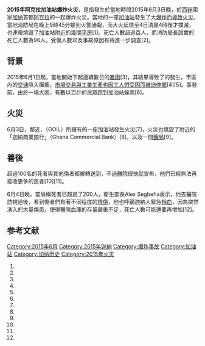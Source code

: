 **2015年阿克拉加油站爆炸火災**，是指發生於當地時間2015年6月3日晚，於[西非](../Page/西非.md "wikilink")國家[加纳](../Page/加纳.md "wikilink")首都[阿克拉](../Page/阿克拉.md "wikilink")的一起爆炸火災。當地的一座[加油站](../Page/加油站.md "wikilink")發生了大[爆炸而導致火災](https://zh.wikipedia.org/wiki/爆炸 "wikilink")。當地消防局在晚上9時45分接到火警通報，而大火延燒至4日清晨4時後才撲滅，也連帶燒毀了加油站附近的幾間[平房](https://zh.wikipedia.org/wiki/平房 "wikilink")\[1\]。死亡人數超過百人，而消防局長證實的死亡人數為96人，受傷人數以及事故原因有待進一步調查\[2\]。

## 背景

2015年6月1日起，當地開始下起連續數日的[暴雨](../Page/暴雨.md "wikilink")\[3\]，其結果導致了的發生，市區內的[交通](../Page/交通.md "wikilink")陷入癱瘓，[市場交易與](https://zh.wikipedia.org/wiki/市場 "wikilink")[工業生產也因](https://zh.wikipedia.org/wiki/工業 "wikilink")[工人們受困而被迫停擺](https://zh.wikipedia.org/wiki/工人 "wikilink")\[4\]\[5\]。事發前，由於一場大雨，有數以百計的民眾跑到加油站躲雨\[6\]。

## 火災

6月3日，鄰近，（GOIL）所擁有的一座加油站發生火災\[7\]，火災也燒毀了附近的「迦納商業銀行」（Ghana Commercial Bank）\[8\]，以及一間[藥局](https://zh.wikipedia.org/wiki/藥局 "wikilink")\[9\]。

## 善後

超過100名的死者與其他傷者都被轉送到，不過醫院很快就宣布，他們已經無法再接收更多的患者\[10\]\[11\]。

6月4日晚，當局稱死者已超過了200人，衛生部長Alex Segbefia表示，他去醫院訪視過後，看到傷者們有著不同程度的[燒傷](https://zh.wikipedia.org/wiki/燒傷 "wikilink")，他也呼籲迦納人緊急[捐血](https://zh.wikipedia.org/wiki/捐血 "wikilink")，因為突然湧入的大量傷患，使得醫院血庫的存量嚴重不足，死亡人數可能還要再增加\[12\]。

## 参考文献

[Category:2015年6月](https://zh.wikipedia.org/wiki/Category:2015年6月 "wikilink") [Category:2015年迦納](https://zh.wikipedia.org/wiki/Category:2015年迦納 "wikilink") [Category:爆炸事故](https://zh.wikipedia.org/wiki/Category:爆炸事故 "wikilink") [Category:加油站](https://zh.wikipedia.org/wiki/Category:加油站 "wikilink") [Category:加纳历史](https://zh.wikipedia.org/wiki/Category:加纳历史 "wikilink") [Category:2015年火灾](https://zh.wikipedia.org/wiki/Category:2015年火灾 "wikilink")

1.
2.
3.
4.
5.
6.
7.
8.
9.
10.
11.
12.